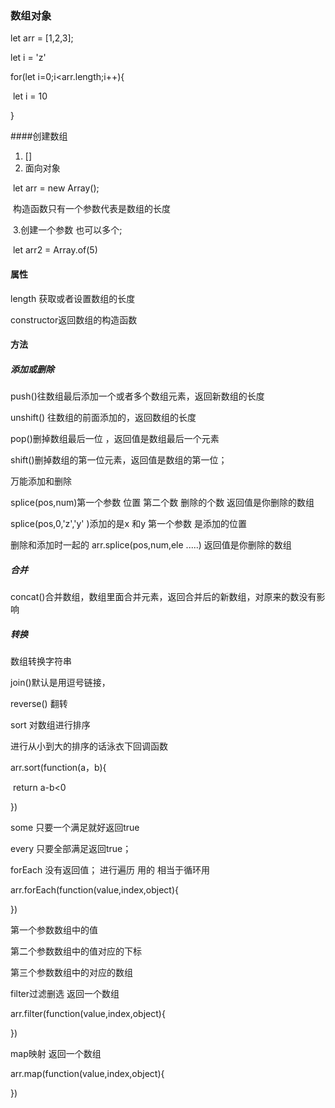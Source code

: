 ### 数组对象

let arr = [1,2,3];

let i = 'z'

for(let i=0;i<arr.length;i++){

​	let i = 10

}

####创建数组
1. []
2. 面向对象

​    let arr = new Array(); 

​    构造函数只有一个参数代表是数组的长度

​    3.创建一个参数 也可以多个;

​	let  arr2  = Array.of(5)

#### 属性

length 获取或者设置数组的长度

constructor返回数组的构造函数

#### 方法

##### 添加或删除

push()往数组最后添加一个或者多个数组元素，返回新数组的长度

unshift() 往数组的前面添加的，返回数组的长度

pop()删掉数组最后一位 ，返回值是数组最后一个元素

shift()删掉数组的第一位元素，返回值是数组的第一位；

万能添加和删除

splice(pos,num)第一个参数 位置 第二个数 删除的个数     返回值是你删除的数组

splice(pos,0,'z','y' )添加的是x 和y  第一个参数 是添加的位置

删除和添加时一起的  arr.splice(pos,num,ele .....)           返回值是你删除的数组

##### 合并

concat()合并数组，数组里面合并元素，返回合并后的新数组，对原来的数没有影响

##### 转换

数组转换字符串

join()默认是用逗号链接，

reverse() 翻转

sort  对数组进行排序

进行从小到大的排序的话泳衣下回调函数

arr.sort(function(a，b){

​	return a-b<0

})

some 只要一个满足就好返回true

every 只要全部满足返回true；

forEach 没有返回值；  进行遍历 用的  相当于循环用

arr.forEach(function(value,index,object){

})

第一个参数数组中的值

第二个参数数组中的值对应的下标

第三个参数数组中的对应的数组

filter过滤删选  返回一个数组

arr.filter(function(value,index,object){



})

map映射  返回一个数组

arr.map(function(value,index,object){

})